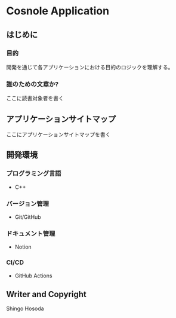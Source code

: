 # Cosnole Application

## はじめに

### 目的

開発を通じて各アプリケーションにおける目的のロジックを理解する。

### 誰のための文章か?

ここに読書対象者を書く

## アプリケーションサイトマップ

ここにアプリケーションサイトマップを書く

## 開発環境

### プログラミング言語

- C++

### バージョン管理

- Git/GitHub

### ドキュメント管理

- Notion

### CI/CD

- GitHub Actions

## Writer and Copyright

Shingo Hosoda
